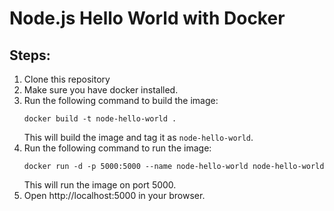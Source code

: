 # Node.js Hello World with Docker

## Steps:
 1. Clone this repository
 2. Make sure you have docker installed. 
 3. Run the following command to build the image:
    ```
    docker build -t node-hello-world .
    ```
    This will build the image and tag it as `node-hello-world`.
 4. Run the following command to run the image:
    ```
    docker run -d -p 5000:5000 --name node-hello-world node-hello-world
    ```
    This will run the image on port 5000.
 5. Open http://localhost:5000 in your browser.
